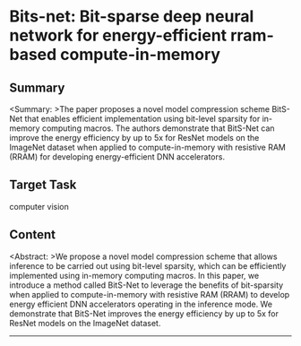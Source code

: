 # Bits-net: Bit-sparse deep neural network for energy-efficient rram-based compute-in-memory

## Summary

<Summary: >The paper proposes a novel model compression scheme BitS-Net that enables efficient implementation using bit-level sparsity for in-memory computing macros. The authors demonstrate that BitS-Net can improve the energy efficiency by up to 5x for ResNet models on the ImageNet dataset when applied to compute-in-memory with resistive RAM (RRAM) for developing energy-efficient DNN accelerators.


## Target Task

computer vision

## Content

<Abstract: >We propose a novel model compression scheme that allows inference to be carried out using bit-level sparsity, which can be efficiently implemented using in-memory computing macros. In this paper, we introduce a method called BitS-Net to leverage the benefits of bit-sparsity when applied to compute-in-memory with resistive RAM (RRAM) to develop energy efficient DNN accelerators operating in the inference mode. We demonstrate that BitS-Net improves the energy efficiency by up to 5x for ResNet models on the ImageNet dataset.



---

